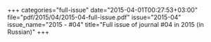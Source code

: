 +++
categories="full-issue"
date="2015-04-01T00:27:53+03:00"
file="pdf/2015/04/2015-04-full-issue.pdf"
issue="2015-04"
issue_name="2015 - #04"
title="Full issue of journal #04 in 2015 (in Russian)"
+++